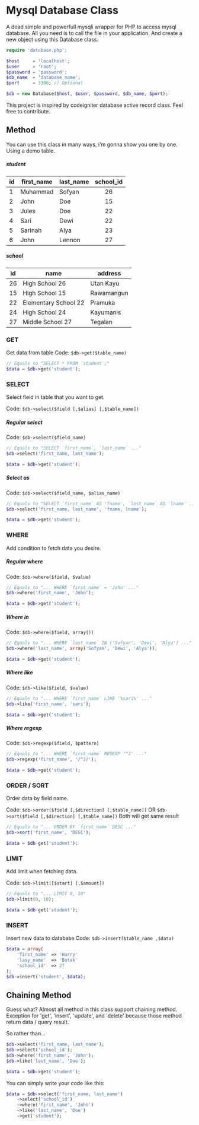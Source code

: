 # Mysql Database Class
A dead simple and powerfull mysqli wrapper for PHP to access mysql database. All you need is to call the file in your application. And create a new object using this Database class.
```php
require 'database.php';

$host     = 'localhost';
$user     = 'root';
$password = 'password';
$db_name  = 'database_name';
$port     = 3306; // Optional

$db = new Database($host, $user, $password, $db_name, $port);
```
This project is inspired by codeigniter database active record class. Feel free to contribute.

## Method
You can use this class in many ways, i'm gonna show you one by one. Using a demo table.
##### student
|id |first_name|last_name|school_id|
|---|----------|---------|:-------:|
|1  |Muhammad  |Sofyan   |26       |
|2  |John      |Doe      |15       |
|3  |Jules     |Doe      |22       |
|4  |Sari      |Dewi     |22       |
|5  |Sarinah   |Alya     |23       |
|6  |John      |Lennon   |27       |

##### school
|id |name                |address   |
|---|--------------------|----------|
|26 |High School 26      |Utan Kayu |
|15 |High School 15      |Rawamangun|
|22 |Elementary School 22|Pramuka   |
|24 |High School 24      |Kayumanis |
|27 |Middle School 27    |Tegalan   |

### GET
Get data from table
Code: `$db->get($table_name)`
```php
// Equals to "SELECT * FROM `student`;"
$data = $db->get('student');
```


### SELECT
Select field in table that you want to get.

Code: `$db->select($field [,$alias] [,$table_name])`

##### Regular select
Code: `$db->select($field_name)`
```php
// Equals to "SELECT `first_name`, `last_name` ..."
$db->select('first_name, last_name');

$data = $db->get('student');
```


##### Select as
Code: `$db->select($field_name, $alias_name)`
```php
// Equals to "SELECT `first_name` AS 'fname', `last_name` AS 'lname' ..."
$db->select('first_name, last_name', 'fname, lname');

$data = $db->get('student');
```


### WHERE
Add condition to fetch data you desire.

##### Regular where
Code: `$db->where($field, $value)`
```php
// Equals to "... WHERE `first_name` = 'John' ..."
$db->where('first_name', 'John');

$data = $db->get('student');
```


##### Where in
Code: `$db->where($field, array())`
```php
// Equals to "... WHERE `last_name` IN ('Sofyan', 'Dewi', 'Alya') ..."
$db->where('last_name', array('Sofyan', 'Dewi', 'Alya'));

$data = $db->get('student');
```


##### Where like
Code: `$db->like($field, $value)`
```php
// Equals to "... WHERE `first_name` LIKE '%sari%' ..."
$db->like('first_name', 'sari');

$data = $db->get('student');
```


##### Where regexp
Code: `$db->regexp($field, $pattern)`
```php
// Equals to "... WHERE `first_name` REGEXP '^J' ..."
$db->regexp('first_name', '/^J/');

$data = $db->get('student');
```


### ORDER / SORT
Order data by field name.

Code: `$db->order($field [,$direction] [,$table_name])` OR `$db->sort($field [,$direction] [,$table_name])`
Both will get same result
```php
// Equals to "... ORDER BY `first_name` DESC ..."
$db->sort('first_name', 'DESC');

$data = $db-get('student');
```


### LIMIT
Add limit when fetching data.

Code: `$db->limit([$start] [,$amount])`
```php
// Equals to "... LIMIT 0, 10"
$db->limit(0, 10);

$data = $db-get('student');
```


### INSERT
Insert new data to database
Code: `$db->insert($table_name ,$data)`
```php
$data = array(
	'first_name' => 'Harry'
	'lasy_name'  => 'Botak'
	'school_id'  => 27
);
$db->insert('student', $data);
```



## Chaining Method
Guess what? Almost all method in this class support chaining method. Exception for 'get', 'insert', 'update', and 'delete' because those method return data / query result.

So rather than...
```php
$db->select('first_name, last_name');
$db->select('school_id');
$db->where('first_name', 'John');
$db->like('last_name', 'Doe');

$data = $db->get('student');
```
You can simply write your code like this:
```php
$data = $db->select('first_name, last_name')
	->select('school_id')
	->where('first_name', 'John')
	->like('last_name', 'Doe')
	->get('student');
```